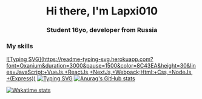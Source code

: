 <h1 align="center">Hi there, I'm Lapxi010</h1>

<h3 align="center">
    Student 16yo, developer from Russia
</h3> 

### **My skills**
[![Typing SVG](https://readme-typing-svg.herokuapp.com?font=Oxanium&duration=3000&pause=1500&color=8C43EA&height=30&lines=JavaScript:+VueJs,+ReactJs,+NextJs,+Webpack;Html:+Css,+NodeJs, +(Express))](https://git.io/typing-svg)
[![Typing SVG](https://readme-typing-svg.herokuapp.com?font=Oxanium&duration=3000&pause=1500&color=8C43EA&height=30&lines=Python:+FastAPI,+Flask,+Aiogram,+Telethon;SQL:+PostgreSQL,+SQLite;Javascript:+React.js;HTML,+CSS+(SCSS))](https://git.io/typing-svg)
[![Anurag's GitHub stats](https://github-readme-stats.vercel.app/api?username=Lapxi010&hide_title=true&count_private=true&show_icons=true&title_color=8C43EA&icon_color=BE57EA&bg_color=30,191919,341b56&text_color=B1B1B1&border_radius=10&hide_border=true)](https://github.com/anuraghazra/github-readme-stats)

[![Wakatime stats](https://github-readme-stats.vercel.app/api/top-langs/?username=Lapxi010&hide_title=true&show_icons=true&title_color=8C43EA&icon_color=BE57EA&bg_color=30,191919,341b56&text_color=B1B1B1&border_radius=10&hide_border=true)](https://github.com/anuraghazra/github-readme-stats)

